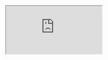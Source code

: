 <link rel="stylesheet" href="stylesheet.css">
<iframe src="https://mcpedl.com/user/videocarp1/" class="pagefull">
</iframe>

